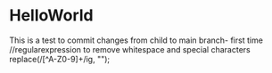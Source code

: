 # HelloWorld
This is a test to commit changes from child to main branch- first time
//regularexpression to remove whitespace and special characters
replace(/[^A-Z0-9]+/ig, "");
